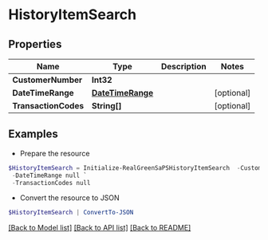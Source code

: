 # HistoryItemSearch
## Properties

Name | Type | Description | Notes
------------ | ------------- | ------------- | -------------
**CustomerNumber** | **Int32** |  | 
**DateTimeRange** | [**DateTimeRange**](DateTimeRange.md) |  | [optional] 
**TransactionCodes** | **String[]** |  | [optional] 

## Examples

- Prepare the resource
```powershell
$HistoryItemSearch = Initialize-RealGreenSaPSHistoryItemSearch  -CustomerNumber null `
 -DateTimeRange null `
 -TransactionCodes null
```

- Convert the resource to JSON
```powershell
$HistoryItemSearch | ConvertTo-JSON
```

[[Back to Model list]](../README.md#documentation-for-models) [[Back to API list]](../README.md#documentation-for-api-endpoints) [[Back to README]](../README.md)

